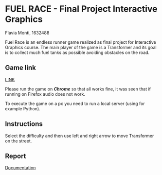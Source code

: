 # FUEL RACE - Final Project Interactive Graphics
Flavia Monti, 1632488

Fuel Race is an endless runner game realized as final project for Interactive Graphics course. The main player of the game is a Transformer and its goal is to collect much fuel tanks as possible avoiding obstacles on the road.

## Game link 
[LINK](https://sapienzainteractivegraphicscourse.github.io/final-project-flavia-monti/)

Please run the game on ***Chrome*** so that all works fine, it was seen that if running on Firefox audio does not work.

To execute the game on a pc you need to run a local server (using for example Python).

## Instructions
Select the difficulty and then use left and right arrow to move Transformer on the street. 

## Report
[Documentation](/ig_report.pdf)
